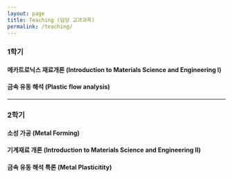 ```yaml
---
layout: page
title: Teaching (담당 교과과목)
permalink: /teaching/
---
```


### 1학기


#### 메카트로닉스 재료개론 (Introduction to Materials Science and Engineering I)


#### 금속 유동 해석 (Plastic flow analysis)


----------------------------

### 2학기

#### 소성 가공 (Metal Forming)


#### 기계재료 개론 (Introduction to Materials Science and Engineering II)


#### 금속 유동 해석 특론 (Metal Plasticitity)
